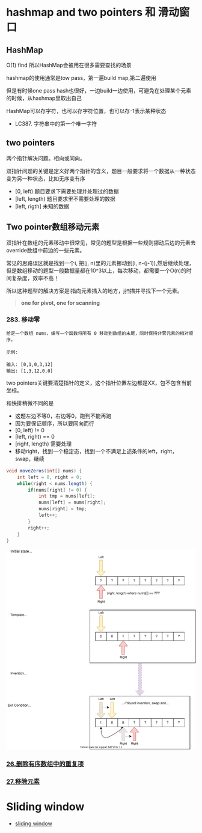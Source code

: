 # hashmap and two pointers 和 滑动窗口
## HashMap
O(1) find 所以HashMap会被用在很多需要查找的场景

hashmap的使用通常是tow pass，第一遍build map,第二遍使用

但是有时候one pass hash也很好，一边build一边使用，可避免在处理某个元素的时候，从hashmap里取出自己

HashMap可以存字符，也可以存字符位置，也可以存-1表示某种状态

* LC387. 字符串中的第一个唯一字符

## two pointers

两个指针解决问题。相向或同向。

双指针问题的关键是定义好两个指针的含义，题目一般要求将一个数据从一种状态变为另一种状态，比如无序变有序

* [0, left) 题目要求下需要处理并处理过的数据
* [left, length) 题目要求里不需要处理的数据
* [left, rigth] 未知的数据

## Two pointer数组移动元素
双指针在数组的元素移动中很常见，常见的题型是根据一些规则挪动后边的元素去override数组中前边的一些元素。

常见的思路误区就是找到一个i, 把[j, n)里的元素挪动到[i, n-(j-1)),然后继续处理，但是数组移动的题型一般数据量都在10^3以上，每次移动，都需要一个O(n)的时间复杂度，效率不高！

所以这种题型的解决方案是i指向元素插入的地方，j扫描并寻找下一个元素。

> **one for pivot, one for scanning**
### 283. 移动零

    给定一个数组 nums，编写一个函数将所有 0 移动到数组的末尾，同时保持非零元素的相对顺序。

    示例:

    输入: [0,1,0,3,12]
    输出: [1,3,12,0,0]

two pointers关键要清楚指针的定义，这个指针位置左边都是XX，包不包含当前坐标。

和快排稍微不同的是
* 这题左边不等0，右边等0，跑到不能再跑
* 因为要保证顺序，所以要同向而行
* [0, left) != 0
* [left, right) == 0
* [right, length) 需要处理
* 移动right，找到一个稳定态，找到一个不满足上述条件的left，right，swap，继续

```java
void moveZeros(int[] nums) {
    int left = 0, right = 0;
    while(right < nums.length) {
        if(nums[right] != 0) {
            int tmp = nums[left];
            nums[left] = nums[right];
            nums[right] = tmp;
            left++;
        }
        right++;
    }
}
```

![moveZeros图解](./graphs/moveZeros.drawio.svg)

### [26.删除有序数组中的重复项](./26.remove-duplicates-from-sorted-array/)
### [27.移除元素](./27.remove-element/)
# Sliding window
* [sliding window](./slidingWindow.md)